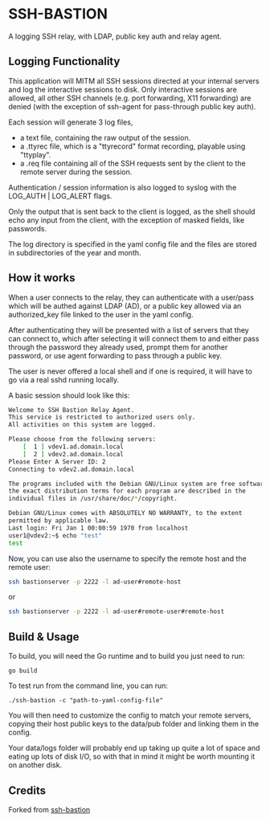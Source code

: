 # SSH-BASTION
A logging SSH relay, with LDAP, public key auth and relay agent.

## Logging Functionality
This application will MITM all SSH sessions directed at your internal servers and log the interactive sessions to disk.
Only interactive sessions are allowed, all other SSH channels (e.g. port forwarding, X11 forwarding) are denied (with the exception of ssh-agent for pass-through public key auth).

Each session will generate 3 log files,
 * a text file, containing the raw output of the session.
 * a .ttyrec file, which is a "ttyrecord" format recording, playable using "ttyplay".
 * a .req file containing all of the SSH requests sent by the client to the remote server during the session.

Authentication / session information is also logged to syslog with the LOG_AUTH | LOG_ALERT flags.

Only the output that is sent back to the client is logged, as the shell should echo any input from the client, with the exception of masked fields, like passwords.

The log directory is specified in the yaml config file and the files are stored in subdirectories of the year and month.

## How it works
When a user connects to the relay, they can authenticate with a user/pass which will be authed against LDAP (AD), or a public key allowed via an authorized_key file linked to the user in the yaml config.

After authenticating they will be presented with a list of servers that they can connect to, which after selecting it will connect them to and either pass through the password they already used, prompt them for another password, or use agent forwarding to pass through a public key.

The user is never offered a local shell and if one is required, it will have to go via a real sshd running locally.

A basic session should look like this:
```bash
Welcome to SSH Bastion Relay Agent.
This service is restricted to authorized users only.
All activities on this system are logged.

Please choose from the following servers:
    [  1 ] vdev1.ad.domain.local
    [  2 ] vdev2.ad.domain.local
Please Enter A Server ID: 2
Connecting to vdev2.ad.domain.local

The programs included with the Debian GNU/Linux system are free software;
the exact distribution terms for each program are described in the
individual files in /usr/share/doc/*/copyright.

Debian GNU/Linux comes with ABSOLUTELY NO WARRANTY, to the extent
permitted by applicable law.
Last login: Fri Jan 1 00:00:59 1970 from localhost
user1@vdev2:~$ echo "test"
test
```

Now, you can use also the username to specify the remote host and the remote user:
```bash
ssh bastionserver -p 2222 -l ad-user#remote-host
```
or
```bash
ssh bastionserver -p 2222 -l ad-user#remote-user#remote-host
```

## Build & Usage
To build, you will need the Go runtime and to build you just need to run:

```
go build
```

To test run from the command line, you can run:

```
./ssh-bastion -c "path-to-yaml-config-file"
```

You will then need to customize the config to match your remote servers, copying their host public keys to the data/pub folder and linking them in the config.

Your data/logs folder will probably end up taking up quite a lot of space and eating up lots of disk I/O, so with that in mind it might be worth mounting it on another disk.

## Credits
Forked from [ssh-bastion](https://github.com/iamacarpet/ssh-bastion)
